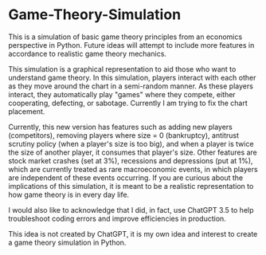 # Game-Theory-Simulation
This is a simulation of basic game theory principles from an economics perspective in Python. Future ideas will attempt to include more features in accordance to realistic game theory mechanics.

This simulation is a graphical representation to aid those who want to understand game theory. In this simulation, players interact with each other as they move around the chart in a semi-random manner. As these players interact, they automatically play "games" where they compete, either cooperating, defecting, or sabotage. Currently I am trying to fix the chart placement.

Currently, this new version has features such as adding new players (competitors), removing players where size = 0 (bankruptcy), antitrust scrutiny policy (when a player's size is too big), and when a player is twice the size of another player, it consumes that player's size. Other features are stock market crashes (set at 3%), recessions and depressions (put at 1%), which are currently treated as rare macroeconomic events, in which players are independent of these events occurring. If you are curious about the implications of this simulation, it is meant to be a realistic representation to how game theory is in every day life. 

I would also like to acknowledge that I did, in fact, use ChatGPT 3.5 to help troubleshoot coding errors and improve efficiencies in production.

This idea is not created by ChatGPT, it is my own idea and interest to create a game theory simulation in Python.
